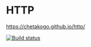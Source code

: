 # HTTP
https://chetakogo.github.io/http/

[![Build status](https://ci.appveyor.com/api/projects/status/4yw1vm359txe3wod?svg=true)](https://ci.appveyor.com/project/chetakogo/http)